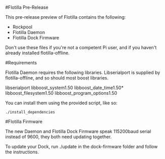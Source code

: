 #Flotilla Pre-Release

This pre-release preview of Flotilla contains the following:

* Rockpool
* Flotilla Daemon
* Flotilla Dock Firmware

Don't use these files if you're not a competent Pi user, and if you haven't already installed flotilla-offline.

#Requirements

Flotilla Daemon requires the following libraries. Libserialport is supplied by flotilla-offline, and so should most boost libraries.

libserialport
libboost_system1.50
libboost_date_time1.50*
libboost_filesystem1.50
libboost_program_options1.50

You can install them using the provided script, like so:

```
./install_dependencies
```

#Flotilla Firmware

The new Daemon and Flotilla Dock Firmware speak 115200baud serial instead of 9600, they both need updating together.

To update your Dock, run ./update in the dock-firmware folder and follow the instructions.

